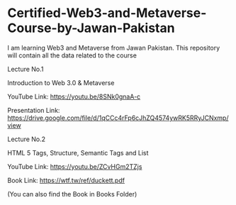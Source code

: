 # Certified-Web3-and-Metaverse-Course-by-Jawan-Pakistan
I am learning Web3 and Metaverse from Jawan Pakistan. This repository will contain all the data related to the course

Lecture No.1

Introduction to Web 3.0 & Metaverse

YouTube Link: https://youtu.be/8SNk0gnaA-c

Presentation Link: https://drive.google.com/file/d/1qCCc4rFp6cJhZQ4574ywRK5RRyJCNxmp/view

Lecture No.2

HTML 5 Tags, Structure, Semantic Tags and List

YouTube Link: https://youtu.be/ZCvHGm2TZjs

Book Link: https://wtf.tw/ref/duckett.pdf

(You can also find the Book in Books Folder)
